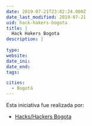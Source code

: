 ```yaml
---
date: 2019-07-21T23:02:24.000Z
date_last_modified: 2019-07-21
uid: hack-hakers-bogota
title: |
  Hack Hakers Bogota
description: |
  
type: 
website: 
date_ini: 
date_end: 
tags:

cities: 
  - Bogotá
---
```


Esta iniciativa fue realizada por:

- [Hacks/Hackers Bogota](/organizaciones/hacks-hackers-bogota)
